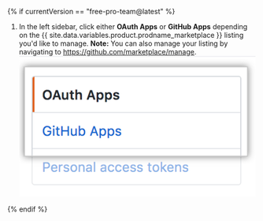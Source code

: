 {% if currentVersion == "free-pro-team@latest" %}
1. In the left sidebar, click either **OAuth Apps** or **GitHub Apps** depending on the {{ site.data.variables.product.prodname_marketplace }} listing you'd like to manage. **Note:** You can also manage your listing by navigating to https://github.com/marketplace/manage. ![App type selection](/assets/images/settings/apps_choose_app.png)

{% endif %}
